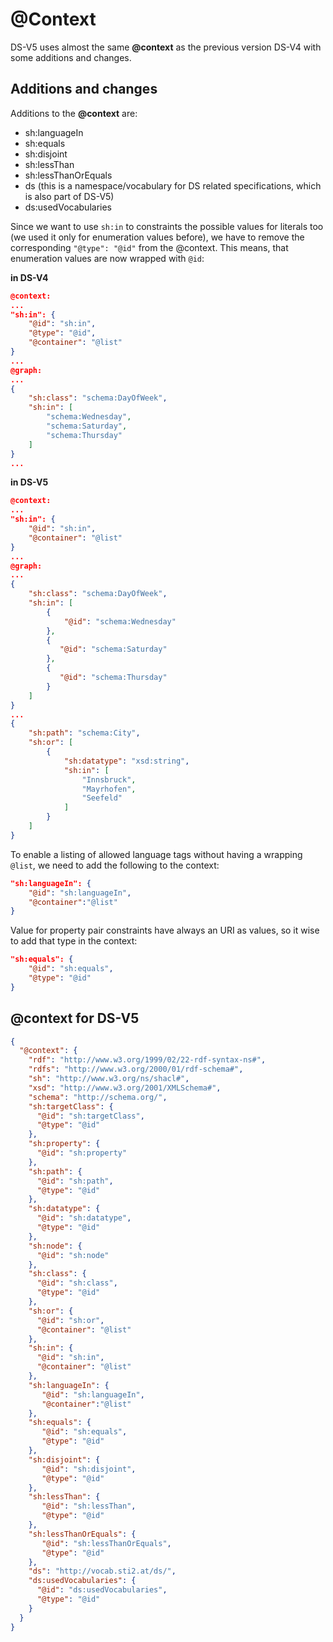 # @Context

DS-V5 uses almost the same **@context** as the previous version DS-V4 with some additions and changes.

## Additions and changes

Additions to the **@context** are:

* sh:languageIn
* sh:equals
* sh:disjoint
* sh:lessThan
* sh:lessThanOrEquals
* ds (this is a namespace/vocabulary for DS related specifications, which is also part of DS-V5)
* ds:usedVocabularies

Since we want to use `sh:in` to constraints the possible values for literals too (we used it only for enumeration values before), we have to remove the corresponding `"@type": "@id"` from the @context. This means, that enumeration values are now wrapped with `@id`:

**in DS-V4**

```json
@context:
...
"sh:in": {
    "@id": "sh:in",
    "@type": "@id",
    "@container": "@list"
}
...
@graph:
...
{
    "sh:class": "schema:DayOfWeek",
    "sh:in": [
        "schema:Wednesday",
        "schema:Saturday",
        "schema:Thursday"
    ]
}
...
```

**in DS-V5**

```json
@context:
...
"sh:in": {
    "@id": "sh:in",
    "@container": "@list"
}
...
@graph:
...
{
    "sh:class": "schema:DayOfWeek",
    "sh:in": [
        {
            "@id": "schema:Wednesday"
        },
        {
           "@id": "schema:Saturday"
        },
        {
           "@id": "schema:Thursday"
        }
    ]
}
...
{
    "sh:path": "schema:City",
    "sh:or": [
        {
            "sh:datatype": "xsd:string",
            "sh:in": [
                "Innsbruck",
                "Mayrhofen",
                "Seefeld"
            ]
        }
    ]
}

```

To enable a listing of allowed language tags without having a wrapping `@list`, we need to add the following to the context:

```json
"sh:languageIn": {
    "@id": "sh:languageIn",
    "@container":"@list"
}
```

Value for property pair constraints have always an URI as values, so it wise to add that type in the context:

```json
"sh:equals": {
    "@id": "sh:equals",
    "@type": "@id"
}
```


## @context for DS-V5

```json
{
  "@context": {
    "rdf": "http://www.w3.org/1999/02/22-rdf-syntax-ns#",
    "rdfs": "http://www.w3.org/2000/01/rdf-schema#",
    "sh": "http://www.w3.org/ns/shacl#",
    "xsd": "http://www.w3.org/2001/XMLSchema#",
    "schema": "http://schema.org/",
    "sh:targetClass": {
      "@id": "sh:targetClass",
      "@type": "@id"
    },
    "sh:property": {
      "@id": "sh:property"
    },
    "sh:path": {
      "@id": "sh:path",
      "@type": "@id"
    },
    "sh:datatype": {
      "@id": "sh:datatype",
      "@type": "@id"
    },
    "sh:node": {
      "@id": "sh:node"
    },
    "sh:class": {
      "@id": "sh:class",
      "@type": "@id"
    },
    "sh:or": {
      "@id": "sh:or",
      "@container": "@list"
    },
    "sh:in": {
      "@id": "sh:in",
      "@container": "@list"
    },
    "sh:languageIn": {
       "@id": "sh:languageIn",
       "@container":"@list"
    },
    "sh:equals": {
       "@id": "sh:equals",
       "@type": "@id"
    },
    "sh:disjoint": {
       "@id": "sh:disjoint",
       "@type": "@id"
    },
    "sh:lessThan": {
       "@id": "sh:lessThan",
       "@type": "@id"
    },
    "sh:lessThanOrEquals": {
       "@id": "sh:lessThanOrEquals",
       "@type": "@id"
    },
    "ds": "http://vocab.sti2.at/ds/",
    "ds:usedVocabularies": {
      "@id": "ds:usedVocabularies",
      "@type": "@id"
    }
  }
}
```
